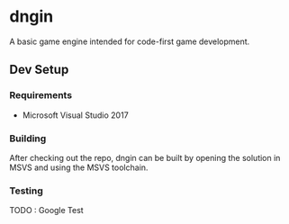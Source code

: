 # dngin
A basic game engine intended for code-first game development.

## Dev Setup

### Requirements
* Microsoft Visual Studio 2017

### Building
After checking out the repo, dngin can be built by opening the solution in MSVS and using the MSVS toolchain.

### Testing
TODO : Google Test
